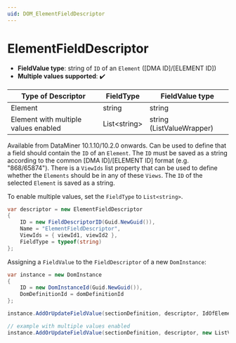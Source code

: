 ```yaml
---
uid: DOM_ElementFieldDescriptor
---
```


# ElementFieldDescriptor

- **FieldValue type**: string of `ID` of an `Element` ([DMA ID]/[ELEMENT ID])
- **Multiple values supported**: :heavy_check_mark:

| Type of Descriptor | FieldType | FieldValue type |
|--------------------|-----------|-----------------|
| Element | string | string |
| Element with multiple values enabled| List\<string\> | string (ListValueWrapper) |

Available from DataMiner 10.1.10/10.2.0 onwards. Can be used to define that a field should contain the `ID` of an `Element`. The `ID` must be saved as a string according to the common [DMA ID]/[ELEMENT ID] format (e.g. "868/65874"). There is a `ViewIds` list property that can be used to define whether the `Elements` should be in any of these `Views`. The `ID` of the selected `Element` is saved as a string.

To enable multiple values, set the `FieldType` to `List<string>`.

```csharp
var descriptor = new ElementFieldDescriptor
{
    ID = new FieldDescriptorID(Guid.NewGuid()),
    Name = "ElementFieldDescriptor",
    ViewIds = { viewId1, viewId2 },
    FieldType = typeof(string)
};
```

Assigning a `FieldValue` to the `FieldDescriptor` of a new `DomInstance`:

```csharp
var instance = new DomInstance 
{        
    ID = new DomInstanceId(Guid.NewGuid()),
    DomDefinitionId = domDefinitionId
};

instance.AddOrUpdateFieldValue(sectionDefinition, descriptor, IdOfElement); // type should string ([DMA ID]/[ELEMENT ID])

// example with multiple values enabled 
instance.AddOrUpdateFieldValue(sectionDefinition, descriptor, new ListValueWrapper<string>(IdOfElement1, IdOfElement2));
```